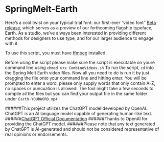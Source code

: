 # SpringMelt-Earth

Here’s a cool twist on your typical trial font: our first-ever “video font” [Beta release](https://sharptype.co/beta/pre-release-typefaces/), which serves as a preview of our forthcoming flagship typeface, Earth. As a studio, we’ve always been interested in providing different methods for designers to use type, and for our larger audience to engage with it. 

To use this script, you must have [ffmpeg](https://ffmpeg.org/) installed. 

Before using the script please make sure the script is executable on youre command line using `chmod u+x CombineVideos.sh`
To run the script, `cd` into the Spring Melt Earth video files. 
Now all you need to do is run it by just dragging the file onto your command line and hitting enter. You will be prompted to enter a word, please only supply words that only contain A-Z, no spaces or puncuation is allowed. The tool might take a few seconds to compile all the files but you can find your output file in the same folder under `Earth-YOURWORD.mp4`




######This project utilizes the ChatGPT model developed by OpenAI. ChatGPT is an AI language model capable of generating human-like text. 
######[ChatGPT Official Documentation](https://openai.com/chatgpt)
######Thanks to OpenAI for providing the ChatGPT model.
######Please note that any text generated by ChatGPT is AI-generated and should not be considered representative of real opinions or endorsements.
